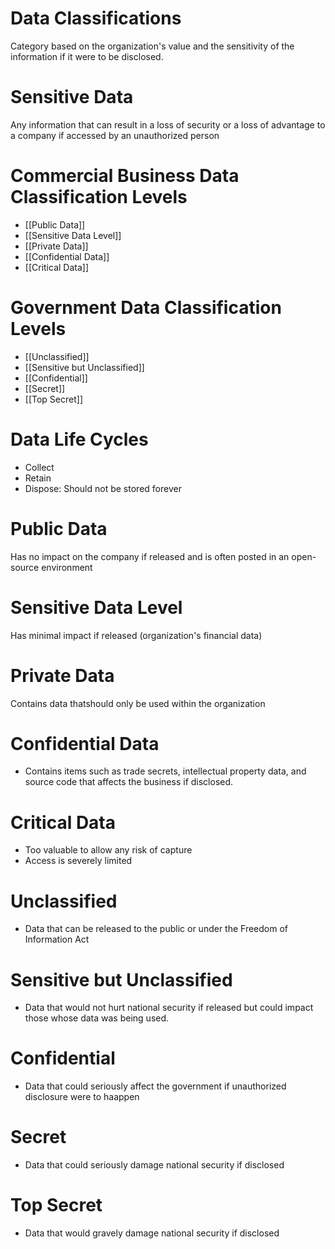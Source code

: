 # Data Classifications

Category based on the organization's value and the sensitivity of the information if it were to be disclosed.

# Sensitive Data

Any information that can result in a loss of security or a loss of advantage to a company if accessed by an unauthorized person

# Commercial Business Data Classification Levels

- [[Public Data]]
- [[Sensitive Data Level]]
- [[Private Data]]
- [[Confidential Data]]
- [[Critical Data]]

# Government Data Classification Levels

- [[Unclassified]]
- [[Sensitive but Unclassified]]
- [[Confidential]]
- [[Secret]]
- [[Top Secret]]

# Data Life Cycles

- Collect
- Retain
- Dispose: Should not be stored forever

# Public Data

Has no impact on the company if released and is often posted in an open-source environment

# Sensitive Data Level

Has minimal impact if released (organization's financial data)

# Private Data

Contains data thatshould only be used within the organization

# Confidential Data

- Contains items such as trade secrets, intellectual property data, and source code that affects the business if disclosed.

# Critical Data

- Too valuable to allow any risk of capture
- Access is severely limited

# Unclassified

- Data that can be released to the public or under the Freedom of Information Act

# Sensitive but Unclassified

- Data that would not hurt national security if released but could impact those whose data was being used.

# Confidential

- Data that could seriously affect the government if unauthorized disclosure were to haappen

# Secret

- Data that could seriously damage national security if disclosed

# Top Secret

- Data that would gravely damage national security if disclosed